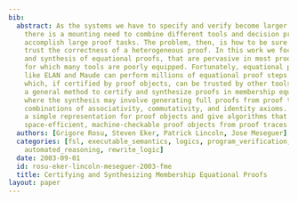 ```yaml
---
bib:
  abstract: As the systems we have to specify and verify become larger and more complex,
    there is a mounting need to combine different tools and decision procedures to
    accomplish large proof tasks. The problem, then, is how to be sure that we can
    trust the correctness of a heterogeneous proof. In this work we focus on certification
    and synthesis of equational proofs, that are pervasive in most proof tasks and
    for which many tools are poorly equipped. Fortunately, equational proof engines
    like ELAN and Maude can perform millions of equational proof steps per second
    which, if certified by proof objects, can be trusted by other tools. We present
    a general method to certify and synthesize proofs in membership equational logic,
    where the synthesis may involve generating full proofs from proof traces modulo
    combinations of associativity, commutativity, and identity axioms. We propose
    a simple representation for proof objects and give algorithms that can synthesize
    space-efficient, machine-checkable proof objects from proof traces.
  authors: [Grigore Rosu, Steven Eker, Patrick Lincoln, Jose Meseguer]
  categories: [fsl, executable_semantics, logics, program_verification, programming_languages,
    automated_reasoning, rewrite_logic]
  date: 2003-09-01
  id: rosu-eker-lincoln-meseguer-2003-fme
  title: Certifying and Synthesizing Membership Equational Proofs
layout: paper
---
```

